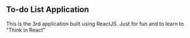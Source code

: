 ## To-do List Application
This is the 3rd application built using ReactJS. Just for fun and to learn to "Think in React"